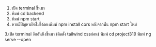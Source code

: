 1. เปิด terminal ขึ้นมา
2. พิมพ์ cd backend
3. พิมพ์ npm start
4. หากมีปัญหาเปิดไม่ได้ลองพิมพ์ npm install cors หลังจากนั้น npm start ใหม่
   
3.เปิด terminal อีกอันนึงขี้นมา (ติดตั้ง tailwind cssก่อน)
พิมพ์ cd project319
พิมพ์ ng serve --open
